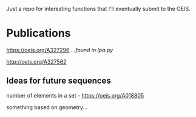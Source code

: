 Just a repo for interesting functions that I'll eventually submit to the OEIS.



# Publications
https://oeis.org/A327296 *...found in lpa.py*

http://oeis.org/A327562



## Ideas for future sequences

number of elements in a set - https://oeis.org/A018805

something based on geometry...
